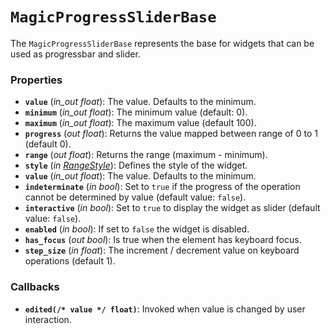 <!--
SPDX-FileCopyrightText: 2024 vivi developers <vivi-ui@tuta.io>
SPDX-License-Identifier: MIT
-->

# `MagicProgressSliderBase`

The `MagicProgressSliderBase` represents the base for widgets that can be used as progressbar and slider.

### Properties

- **`value`** (_in_out_ _float_): The value. Defaults to the minimum.
- **`minimum`** (_in_out_ _float_): The minimum value (default: 0).
- **`maximum`** (_in_out_ _float_): The maximum value (default 100).
- **`progress`** (_out_ _float_): Returns the value mapped between range of 0 to 1 (default 0).
- **`range`** (_out_ _float_): Returns the range (maximum - minimum).
- **`style`** (_in_ _[RangeStyle](../foundation/range_base.md)_): Defines the style of the widget.
- **`value`** (_in_out_ _float_): The value. Defaults to the minimum.
- **`indeterminate`** (_in_ _bool_): Set to `true` if the progress of the operation cannot be determined by value (default value: `false`).
- **`interactive`** (_in_ _bool_): Set to `true` to display the widget as slider (default value: `false`).
- **`enabled`** (_in_ _bool_): If set to `false` the widget is disabled.
- **`has_focus`** (_out_ _bool_): Is true when the element has keyboard focus.
- **`step_size`** (_in_ _float_): The increment / decrement value on keyboard operations (default 1).

### Callbacks

- **`edited(/* value */ float)`**: Invoked when value is changed by user interaction.
